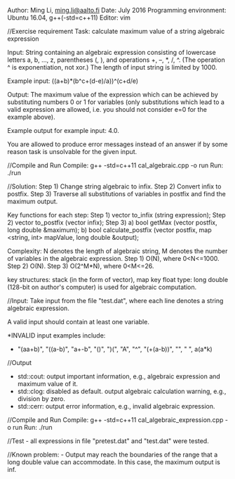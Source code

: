Author: Ming Li, ming.li@aalto.fi
Date: July 2016
Programming environment: Ubuntu 16.04, g++(-std=c++11)
Editor: vim

//Exercise requirement
Task: calculate maximum value of a string algebraic expression 

Input: String containing an algebraic expression consisting of lowercase letters a, b, …, z, parentheses (, ), and operations +, –, *, /, ^. (The operation ^ is exponentiation, not xor.) The length of input string is limited by 1000.

Example input: ((a+b)*(b^c+(d-e)/a))^(c+d/e)

Output: The maximum value of the expression which can be achieved by substituting numbers 0 or 1 for variables (only substitutions which lead to a valid expression are allowed, i.e. you should not consider e=0 for the example above).

Example output for example input: 4.0.

You are allowed to produce error messages instead of an answer if by some reason task is unsolvable for the given input.

//Compile and Run
Compile: g++ -std=c++11 cal_algebraic.cpp -o run
Run: ./run

//Solution:
Step 1) Change string algebraic to infix. 
Step 2) Convert infix to postfix.
Step 3) Traverse all substitutions of variables in postfix and find the maximum output.

Key functions for each step:
Step 1) vector <token> to_infix (string expression);
Step 2) vector <token> to_postfix (vector <token> infix);
Step 3) a) bool getMax (vector <token> postfix, long double &maximum);
        b) bool calculate_postfix (vector <token> postfix, map <string, int> mapValue, long double &output); 

Complexity: N denotes the length of algebraic string, M denotes the number of variables in the algebraic expression. 
Step 1) O(N), where 0<N<=1000.
Step 2) O(N).
Step 3) O(2^M*N), where 0<M<=26.

key structures: stack (in the form of vector), map
key float type: long double (128-bit on author's computer) is used for algebraic computation. 

//Input: 
Take input from the file "test.dat", where each line denotes a string algebraic expression.

A valid input should contain at least one variable.

*INVALID input examples include:
- "(aa+b)", "((a-b)", "a+-b", "()", ")(", "A", "^", "(+(a-b))", "", " ", a(a*k)

//Output
- std::cout: output important information, e.g., algebraic expression and maximum value of it.
- std::clog: disabled as default. output algebraic calculation warning, e.g., division by zero. 
- std::cerr: output error information, e.g., invalid algebraic expression.

//Compile and Run
Compile: g++ -std=c++11 cal_algebraic_expression.cpp -o run
Run: ./run

//Test
	- all expressions in file "pretest.dat" and "test.dat" were tested.

//Known problem: 
	- Output may reach the boundaries of the range that a long double value can accommodate. In this case, the maximum output is inf. 

